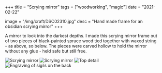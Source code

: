 +++
title = "Scrying mirror"
tags = ["woodworking", "magic"]
date = "2021-02-22"

image = "/img/craft/DSC02310.jpg"
desc = "Hand made frame for an obsidian scrying mirror"
+++

A mirror to look into the darkest depths. I made this scrying mirror frame out of two pieces of black-painted spruce wood tied together with waxed string - as above, so below. The pieces were carved hollow to hold the mirror without any glue - held safe but still free.

![Scrying mirror](/img/craft/DSC02308.jpg)
![Scrying mirror](/img/craft/DSC02310.jpg)
![Top detail](/img/craft/DSC02311.jpg)
![Engraving of sigils on the back](/img/craft/DSC02312.jpg)
